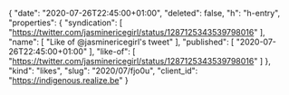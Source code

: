 {
  "date": "2020-07-26T22:45:00+01:00",
  "deleted": false,
  "h": "h-entry",
  "properties": {
    "syndication": [
      "https://twitter.com/jasminericegirl/status/1287125343539798016"
    ],
    "name": [
      "Like of @jasminericegirl's tweet"
    ],
    "published": [
      "2020-07-26T22:45:00+01:00"
    ],
    "like-of": [
      "https://twitter.com/jasminericegirl/status/1287125343539798016"
    ]
  },
  "kind": "likes",
  "slug": "2020/07/fjo0u",
  "client_id": "https://indigenous.realize.be"
}
